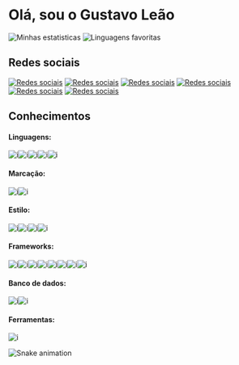 # Olá, sou o Gustavo Leão
![Minhas estatisticas](https://github-readme-stats.vercel.app/api?username=gusleaooliveira&show_icons=true&theme=blueberry&include_all_commits=true&custom_title=Status%20do%20Github%20de%20Gustavo%20Le%C3%A3o)
![Linguagens favoritas](https://github-readme-stats.vercel.app/api/top-langs/?username=gusleaooliveira&langs_count=8&theme=blueberry&layout=compact)
## Redes sociais
[![Redes sociais](https://img.shields.io/badge/Gmail-D14836?style=for-the-badge&logo=gmail&logoColor=white)](mailto:gus.leaono@gmail.com)
[![Redes sociais](https://img.shields.io/badge/LinkedIn-0077B5?style=for-the-badge&logo=linkedin&logoColor=white)](https://www.linkedin.com/in/gusleaooliveira/)
[![Redes sociais](https://img.shields.io/badge/GitHub-100000?style=for-the-badge&logo=github&logoColor=white)](https://github.com/gusleaooliveira)
[![Redes sociais](https://img.shields.io/badge/Medium-12100E?style=for-the-badge&logo=medium&logoColor=white)](https://medium.com/@gus.leaono)
[![Redes sociais](https://img.shields.io/badge/dev.to-0A0A0A?style=for-the-badge&logo=dev.to&logoColor=white)](https://dev.to/gusleaooliveira)
[![Redes sociais](https://img.shields.io/badge/YouTube-FF0000?style=for-the-badge&logo=youtube&logoColor=white)](https://www.youtube.com/channel/UCdp6D76PoRElfR1i9V5Rwmg)
## Conhecimentos
#### Linguagens:
![i](https://img.shields.io/badge/JavaScript-323330?style=for-the-badge&logo=javascript&logoColor=F7DF1E)![i](https://img.shields.io/badge/Python-14354C?style=for-the-badge&logo=python&logoColor=white)![i](https://img.shields.io/badge/C-00599C?style=for-the-badge&logo=c&logoColor=white)![i](https://img.shields.io/badge/Java-ED8B00?style=for-the-badge&logo=java&logoColor=white)![i](https://img.shields.io/badge/PHP-777BB4?style=for-the-badge&logo=php&logoColor=white)
#### Marcação:
![i](https://img.shields.io/badge/HTML5-E34F26?style=for-the-badge&logo=html5&logoColor=white)![i](https://img.shields.io/badge/Markdown-000000?style=for-the-badge&logo=markdown&logoColor=white)
#### Estilo:
![i](https://img.shields.io/badge/CSS3-1572B6?style=for-the-badge&logo=css3&logoColor=white)![i](https://img.shields.io/badge/Sass-CC6699?style=for-the-badge&logo=sass&logoColor=white)![i](https://img.shields.io/badge/Bootstrap-563D7C?style=for-the-badge&logo=bootstrap&logoColor=white)![i](https://img.shields.io/badge/Material--UI-0081CB?style=for-the-badge&logo=material-ui&logoColor=white)
#### Frameworks:
![i](https://img.shields.io/badge/Express.js-404D59?style=for-the-badge)![i](https://img.shields.io/badge/React-20232A?style=for-the-badge&logo=react&logoColor=61DAFB)![i](https://img.shields.io/badge/styled--components-DB7093?style=for-the-badge&logo=styled-components&logoColor=white)![i](https://img.shields.io/badge/Redux-593D88?style=for-the-badge&logo=redux&logoColor=white)![i](https://img.shields.io/badge/React_Router-CA4245?style=for-the-badge&logo=react-router&logoColor=white)![i](https://img.shields.io/badge/jQuery-0769AD?style=for-the-badge&logo=jquery&logoColor=white)![i](https://img.shields.io/badge/Django-092E20?style=for-the-badge&logo=django&logoColor=white)![i](https://img.shields.io/badge/Flask-000000?style=for-the-badge&logo=flask&logoColor=white)
#### Banco de dados:
![i](https://img.shields.io/badge/MySQL-00000F?style=for-the-badge&logo=mysql&logoColor=white)![i](https://img.shields.io/badge/PostgreSQL-316192?style=for-the-badge&logo=postgresql&logoColor=white)
#### Ferramentas:
![i](https://img.shields.io/badge/Node.js-43853D?style=for-the-badge&logo=node.js&logoColor=white)

 ![Snake animation](gusleaooliveira)